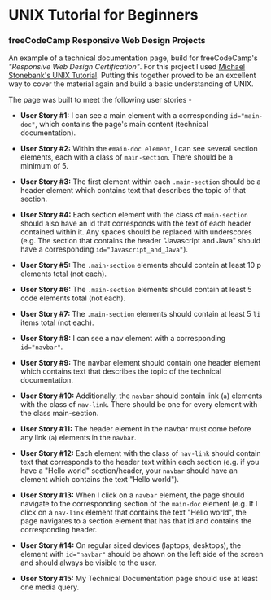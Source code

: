 # UNIX Tutorial for Beginners
### freeCodeCamp Responsive Web Design Projects

An example of a technical documentation page, build for freeCodeCamp's *"Responsive Web Design Certification"*. For this project I used [Michael Stonebank's UNIX Tutorial](http://www.ee.surrey.ac.uk/Teaching/Unix/). Putting this together proved to be an excellent way to cover the material again and build a basic understanding of UNIX.

The page was built to meet the following user stories -

* **User Story #1:** I can see a main element with a corresponding `id="main-doc"`, which contains the page's main content (technical documentation).

* **User Story #2:** Within the `#main-doc element`, I can see several section elements, each with a class of `main-section`. There should be a minimum of 5.

* **User Story #3:** The first element within each `.main-section` should be a header element which contains text that describes the topic of that section.

* **User Story #4:** Each section element with the class of `main-section` should also have an id that corresponds with the text of each header contained within it. Any spaces should be replaced with underscores (e.g. The section that contains the header "Javascript and Java" should have a corresponding `id="Javascript_and_Java"`).

* **User Story #5:** The `.main-section` elements should contain at least 10 p elements total (not each).

* **User Story #6:** The `.main-section` elements should contain at least 5 code elements total (not each).

* **User Story #7:** The `.main-section` elements should contain at least 5 `li` items total (not each).

* **User Story #8:** I can see a nav element with a corresponding `id="navbar"`.

* **User Story #9:** The navbar element should contain one header element which contains text that describes the topic of the technical documentation.

* **User Story #10:** Additionally, the `navbar` should contain link (`a`) elements with the class of `nav-link`. There should be one for every element with the class main-section.

* **User Story #11:** The header element in the navbar must come before any link (`a`) elements in the `navbar`.

* **User Story #12:** Each element with the class of `nav-link` should contain text that corresponds to the header text within each section (e.g. if you have a "Hello world" section/header, your `navbar` should have an element which contains the text "Hello world").

* **User Story #13:** When I click on a `navbar` element, the page should navigate to the corresponding section of the `main-doc` element (e.g. If I click on a `nav-link` element that contains the text "Hello world", the page navigates to a section element that has that id and contains the corresponding header.

* **User Story #14:** On regular sized devices (laptops, desktops), the element with `id="navbar"` should be shown on the left side of the screen and should always be visible to the user.

* **User Story #15:** My Technical Documentation page should use at least one media query.
